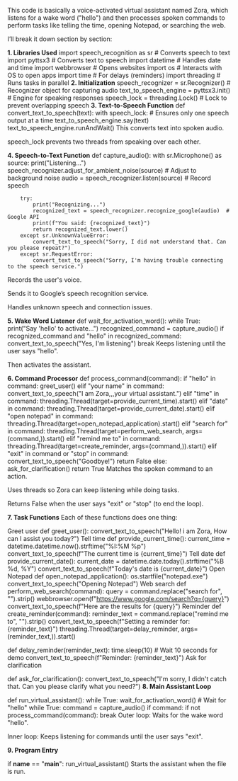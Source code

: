 This code is basically a voice-activated virtual assistant named Zora, which listens for a wake word ("hello") and then processes spoken commands to perform tasks like telling the time, opening Notepad, or searching the web.

I’ll break it down section by section:

**1. Libraries Used**
import speech_recognition as sr  # Converts speech to text
import pyttsx3                   # Converts text to speech
import datetime                  # Handles date and time
import webbrowser                # Opens websites
import os                        # Interacts with OS to open apps
import time                      # For delays (reminders)
import threading                 # Runs tasks in parallel
**2. Initialization**
speech_recognizer = sr.Recognizer()   # Recognizer object for capturing audio
text_to_speech_engine = pyttsx3.init()  # Engine for speaking responses
speech_lock = threading.Lock()  # Lock to prevent overlapping speech
**3. Text-to-Speech Function**
def convert_text_to_speech(text):
    with speech_lock:  # Ensures only one speech output at a time
        text_to_speech_engine.say(text)
        text_to_speech_engine.runAndWait()
This converts text into spoken audio.

speech_lock prevents two threads from speaking over each other.

**4. Speech-to-Text Function**
def capture_audio():
    with sr.Microphone() as source:
        print("Listening...")
        speech_recognizer.adjust_for_ambient_noise(source)  # Adjust to background noise
        audio = speech_recognizer.listen(source)  # Record speech

        try:
            print("Recognizing...")
            recognized_text = speech_recognizer.recognize_google(audio)  # Google API
            print(f"You said: {recognized_text}")
            return recognized_text.lower()
        except sr.UnknownValueError:
            convert_text_to_speech("Sorry, I did not understand that. Can you please repeat?")
        except sr.RequestError:
            convert_text_to_speech("Sorry, I'm having trouble connecting to the speech service.")
Records the user's voice.

Sends it to Google’s speech recognition service.

Handles unknown speech and connection issues.

**5. Wake Word Listener**
def wait_for_activation_word():
    while True:
        print("Say 'hello' to activate...")
        recognized_command = capture_audio()
        if recognized_command and "hello" in recognized_command:
            convert_text_to_speech("Yes, I'm listening")
            break
Keeps listening until the user says "hello".

Then activates the assistant.

**6. Command Processor**
def process_command(command):
    if "hello" in command:
        greet_user()
    elif "your name" in command:
        convert_text_to_speech("I am Zora,,,your virtual assistant.")
    elif "time" in command:
        threading.Thread(target=provide_current_time).start()
    elif "date" in command:
        threading.Thread(target=provide_current_date).start()
    elif "open notepad" in command:
        threading.Thread(target=open_notepad_application).start()
    elif "search for" in command:
        threading.Thread(target=perform_web_search, args=(command,)).start()
    elif "remind me to" in command:
        threading.Thread(target=create_reminder, args=(command,)).start()
    elif "exit" in command or "stop" in command:
        convert_text_to_speech("Goodbye!")
        return False
    else:
        ask_for_clarification()
    return True
Matches the spoken command to an action.

Uses threads so Zora can keep listening while doing tasks.

Returns False when the user says "exit" or "stop" (to end the loop).

**7. Task Functions**
Each of these functions does one thing:

Greet user
def greet_user():
    convert_text_to_speech("Hello! i am Zora, How can I assist you today?")
Tell time
def provide_current_time():
    current_time = datetime.datetime.now().strftime("%I:%M %p")
    convert_text_to_speech(f"The current time is {current_time}")
Tell date
def provide_current_date():
    current_date = datetime.date.today().strftime("%B %d, %Y")
    convert_text_to_speech(f"Today's date is {current_date}")
Open Notepad
def open_notepad_application():
    os.startfile("notepad.exe")
    convert_text_to_speech("Opening Notepad")
Web search
def perform_web_search(command):
    query = command.replace("search for", "").strip()
    webbrowser.open(f"https://www.google.com/search?q={query}")
    convert_text_to_speech(f"Here are the results for {query}")
Reminder
def create_reminder(command):
    reminder_text = command.replace("remind me to", "").strip()
    convert_text_to_speech(f"Setting a reminder for: {reminder_text}")
    threading.Thread(target=delay_reminder, args=(reminder_text,)).start()

def delay_reminder(reminder_text):
    time.sleep(10)  # Wait 10 seconds for demo
    convert_text_to_speech(f"Reminder: {reminder_text}")
Ask for clarification


def ask_for_clarification():
    convert_text_to_speech("I'm sorry, I didn't catch that. Can you please clarify what you need?")
**8. Main Assistant Loop**

def run_virtual_assistant():
    while True:
        wait_for_activation_word()  # Wait for "hello"
        while True:
            command = capture_audio()
            if command:
                if not process_command(command):
                    break
Outer loop: Waits for the wake word "hello".

Inner loop: Keeps listening for commands until the user says "exit".

**9. Program Entry**

if __name__ == "__main__":
    run_virtual_assistant()
Starts the assistant when the file is run.
